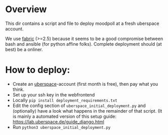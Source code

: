 # Overview

This dir contains a script and file to deploy moodpoll at a fresh uberspace account.

We use [fabric](https://www.fabfile.org/) (>=2.5) because it seems to be a good compromise between bash and ansible (for python affine folks).
Complete deployment should (at best) be a onliner.

# How to deploy:

 - Create an [uberspace](https://uberspace.de)-account (first month is free), then pay what you think.
 - Set up your ssh key in the webfrontend
 - Locally `pip install deployment_requirements.txt`
 - Edit the config section of `uberspace_initial_deployment.py` and (optionally) have a look what happens in the remainder of that script.
 (It is mainly a automated version of this setup guide: <https://lab.uberspace.de/guide_django.html>
 - Run `python3 uberspace_initial_deployment.py`



